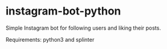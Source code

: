 instagram-bot-python
====================

Simple Instagram bot for following users and liking their posts.

Requirements: python3 and splinter
